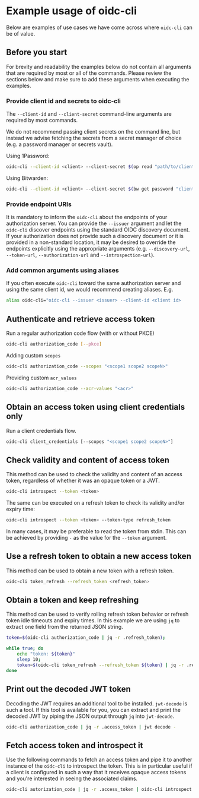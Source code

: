 # Example usage of oidc-cli
Below are examples of use cases we have come across where ```oidc-cli``` can be of value.

## Before you start
For brevity and readability the examples below do not contain all arguments that are required by most or all of the commands. Please review the sections below and make sure to add these arguments when executing the examples.

### Provide client id and secrets to oidc-cli
The ```--client-id``` and ```--client-secret``` command-line arguments are required by most commands. 

We do not recommend passing client secrets on the command line, but instead we advise fetching the secrets from a secret manager of choice (e.g. a password manager or secrets vault).

Using 1Password:
```sh
oidc-cli --client-id <client> --client-secret $(op read "path/to/client/password") 
```

Using Bitwarden:
```sh
oidc-cli --client-id <client> --client-secret $(bw get password "client")
```

### Provide endpoint URIs
It is mandatory to inform the ```oidc-cli``` about the endpoints of your authorization server. You can provide the ```--issuer``` argument and let the ```oidc-cli``` discover endpoints using the standard OIDC discovery document. If your authorization does not provide such a discovery document or it is provided in a non-standard location, it may be desired to override the endpoints explicitly using the appropriate arguments (e.g. ```--discovery-url```, ```--token-url```, ```--authorization-url``` and ```--introspection-url```).

### Add common arguments using aliases
If you often execute `oidc-cli` toward the same authorization server and using the same client id, we would recommend creating aliases. E.g.

```sh
alias oidc-cli="oidc-cli --issuer <issuer> --client-id <client id>
```

## Authenticate and retrieve access token
Run a regular authorization code flow (with or without PKCE)

```sh
oidc-cli authorization_code [--pkce]
```

Adding custom ```scopes```
```sh
oidc-cli authorization_code --scopes "<scope1 scope2 scopeN>"
```

Providing custom ```acr_values```
```sh
oidc-cli authorization_code --acr-values "<acr>"
```

## Obtain an access token using client credentials only
Run a client credentials flow.

```sh
oidc-cli client_credentials [--scopes "<scope1 scope2 scopeN>"]
```

## Check validity and content of access token
This method can be used to check the validity and content of an access token, regardless of whether it was an opaque token or a JWT.

```sh
oidc-cli introspect --token <token>
```

The same can be executed on a refresh token to check its validity and/or expiry time:

```sh
oidc-cli introspect --token <token> --token-type refresh_token
```

In many cases, it may be preferable to read the token from stdin. This can be achieved by providing ```-``` as the value for the ```--token``` argument.

## Use a refresh token to obtain a new access token
This method can be used to obtain a new token with a refresh token.

```sh
oidc-cli token_refresh --refresh_token <refresh_token>
```

## Obtain a token and keep refreshing
This method can be used to verify rolling refresh token behavior or refresh token idle timeouts and expiry times. In this example we are using ```jq``` to extract one field from the returned JSON string.

```sh
token=$(oidc-cli authorization_code | jq -r .refresh_token);

while true; do
    echo "token: ${token}"
    sleep 10;
    token=$(oidc-cli token_refresh --refresh_token ${token} | jq -r .refresh_token);
done
```

## Print out the decoded JWT token
Decoding the JWT requires an additional tool to be installed. `jwt-decode` is such a tool. If this tool is available for you, you can extract and print the decoded JWT by piping the JSON output through `jq` into `jwt-decode`.

```sh
oidc-cli authorization_code | jq -r .access_token | jwt decode -
```

## Fetch access token and introspect it
Use the following commands to fetch an access token and pipe it to another instance of the ```oidc-cli``` to introspect the token. This is in particular useful if a client is configured in such a way that it receives opaque access tokens and you're interested in seeing the associated claims.
```sh
oidc-cli autorization_code | jq -r .access_token | oidc-cli introspect --token -
```
